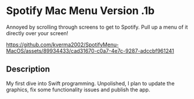 # Spotify Mac Menu Version .1b

Annoyed by scrolling through screens to get to Spotify. Pull up a menu of it directly over your screen!





https://github.com/kverma2002/SpotifyMenu-MacOS/assets/89934433/cad31670-c0a7-4e7c-9287-adccbf961241





## Description

My first dive into Swift programming. Unpolished, I plan to update the graphics, fix some functionality issues and publish the app.
  
 

